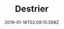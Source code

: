 ---
title: Destrier
artist: Agent Fresco
date: 2019-01-18T02:09:10.598Z
cover: /upload/agent-fresco.jpg
styles:
  - Progressive Rock
  - Progressive Metal
links:
  spotify: https://play.spotify.com/album/1syoohGc0fQAoJWy57XZUF
  youtube: https://music.youtube.com/playlist?list=OLAK5uy_ly2l_0CWU_yhpibZAyBMvd-ZGKA2r4Jrc
  applemusic: https://itunes.apple.com/us/album/destrier/1349662969?uo=4
  soundcloud: ""
  bandcamp: ""
  googleplay: https://play.google.com/music/m/Bblwxe55j7zb2nhq4vuhx2mrmxu?signup_if_needed=1
  deezer: https://www.deezer.com/album/57187212
---